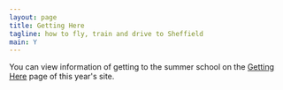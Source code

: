 ```yaml
---
layout: page
title: Getting Here
tagline: how to fly, train and drive to Sheffield
main: Y
---
```


You can view information of getting to the summer school on the [Getting Here](./gpss18/getting_there) page of this year's site.

<div style="overflow:hidden;height:500px;width:600px;">
<div id="gmap_canvas" style="height:500px;width:600px;"></div>
<span id="get-map-data">[goertz-gutscheiin.com](http://www.goertz-gutscheiin.com)</span>

